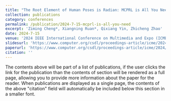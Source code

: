 ```yaml
---
title: "The Root Element of Human Poses is Radian: MCPRL is All You Need"
collection: publications
category: conferences
permalink: /publication/2024-7-15-mcprl-is-all-you-need
excerpt: 'Ziming Cheng*, Xiangning Ruan*, Qixiang Yin, Zhicheng Zhao'
date: 2024-7-15
venue: '2024 IEEE International Conference on Multimedia and Expo (ICME2024)'
slidesurl: 'https://www.computer.org/csdl/proceedings-article/icme/2024/10687728/20F0vaiOMG4'
paperurl: 'https://www.computer.org/csdl/proceedings-article/icme/2024/10687728/20F0vaiOMG4'
citation: ''
---
```


The contents above will be part of a list of publications, if the user clicks the link for the publication than the contents of section will be rendered as a full page, allowing you to provide more information about the paper for the reader. When publications are displayed as a single page, the contents of the above "citation" field will automatically be included below this section in a smaller font.